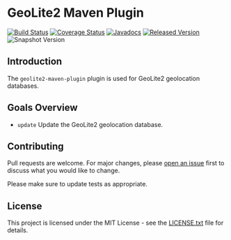 # GeoLite2 Maven Plugin

[![Build Status](https://travis-ci.org/openjax/geolite2.svg?branch=master)](https://travis-ci.org/openjax/geolite2)
[![Coverage Status](https://coveralls.io/repos/github/openjax/geolite2/badge.svg)](https://coveralls.io/github/openjax/geolite2)
[![Javadocs](https://www.javadoc.io/badge/org.openjax.geolite2/geolite2-maven-plugin.svg)](https://www.javadoc.io/doc/org.openjax.geolite2/geolite2-maven-plugin)
[![Released Version](https://img.shields.io/maven-central/v/org.openjax.geolite2/geolite2-maven-plugin.svg)](https://mvnrepository.com/artifact/org.openjax.geolite2/geolite2-maven-plugin)
![Snapshot Version](https://img.shields.io/nexus/s/org.openjax.geolite2/geolite2-maven-plugin?label=maven-snapshot&server=https%3A%2F%2Foss.sonatype.org)

## Introduction

The `geolite2-maven-plugin` plugin is used for GeoLite2 geolocation databases.

## Goals Overview

* `update` Update the GeoLite2 geolocation database.

## Contributing

Pull requests are welcome. For major changes, please [open an issue](../../issues) first to discuss what you would like to change.

Please make sure to update tests as appropriate.

## License

This project is licensed under the MIT License - see the [LICENSE.txt](LICENSE.txt) file for details.